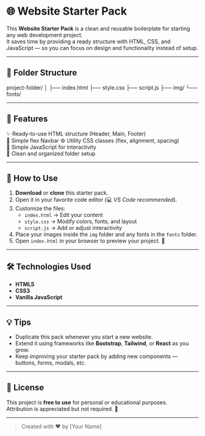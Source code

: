 # 🌐 Website Starter Pack

This **Website Starter Pack** is a clean and reusable boilerplate for starting any web development project.  
It saves time by providing a ready structure with HTML, CSS, and JavaScript — so you can focus on design and functionality instead of setup.

---

## 📁 Folder Structure
project-folder/
│
├── index.html
├── style.css
├── script.js
├── img/
└── fonts/

---

## 🧩 Features
✨ Ready-to-use HTML structure (Header, Main, Footer)  
🧭 Simple flex Navbar 
⚙️ Utility CSS classes (flex, alignment, spacing)  
🧠 Simple JavaScript for interactivity  
📂 Clean and organized folder setup  

---
## 🚀 How to Use
1. **Download** or **clone** this starter pack.  
2. Open it in your favorite code editor (💻 *VS Code recommended*).  
3. Customize the files:  
   - `index.html` → Edit your content  
   - `style.css` → Modify colors, fonts, and layout  
   - `script.js` → Add or adjust interactivity  
4. Place your images inside the `img` folder and any fonts in the `fonts` folder.  
5. Open `index.html` in your browser to preview your project. 🌈  

---

## 🛠️ Technologies Used
- **HTML5**
- **CSS3** 
- **Vanilla JavaScript**

---

## 💡 Tips
- Duplicate this pack whenever you start a new website.  
- Extend it using frameworks like **Bootstrap**, **Tailwind**, or **React** as you grow.  
- Keep improving your starter pack by adding new components — buttons, forms, modals, etc.  

---

## 📜 License
This project is **free to use** for personal or educational purposes.  
Attribution is appreciated but not required. 💖  

---

> Created with ❤️ by [Your Name]
